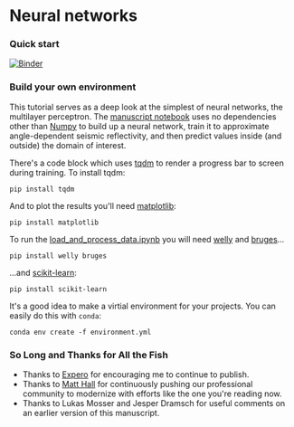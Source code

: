 # Neural networks

### Quick start

[![Binder](https://mybinder.org/badge.svg)](https://mybinder.org/v2/gh/seg/tutorials-2018/master?filepath=1808_Neural_networks%2FManuscript.ipynb)


### Build your own environment

This tutorial serves as a deep look at the simplest of neural networks, the multilayer perceptron. The [manuscript notebook](https://github.com/seg/tutorials-2018/blob/master/1808_Neural_Network/manuscript.ipynb) uses no dependencies other than [Numpy](http://www.numpy.org/) to build up a neural network, train it to approximate angle-dependent seismic reflectivity, and then predict values inside (and outside) the domain of interest.

There's a code block which uses [tqdm](https://pypi.org/project/tqdm/) to render a progress bar to screen during training. To install tqdm:

    pip install tqdm

And to plot the results you'll need [matplotlib](https://matplotlib.org/2.0.0/users/installing.html):

    pip install matplotlib

To run the [load_and_process_data.ipynb](load_and_process_data.ipynb) you will need [welly](https://github.com/agile-geoscience/welly) and [bruges](https://github.com/agile-geoscience/bruges)...

    pip install welly bruges
    
...and [scikit-learn](http://scikit-learn.org/stable/index.html):

    pip install scikit-learn
    
It's a good idea to make a virtial environment for your projects. You can easily do this with `conda`:

    conda env create -f environment.yml


### So Long and Thanks for All the Fish

* Thanks to [Expero](https://experoinc.com) for encouraging me to continue to publish.
* Thanks to [Matt Hall](https://agilescientific.com/who/) for continuously pushing our professional community to modernize with efforts like the one you're reading now.
* Thanks to Lukas Mosser and Jesper Dramsch for useful comments on an earlier version of this manuscript.
